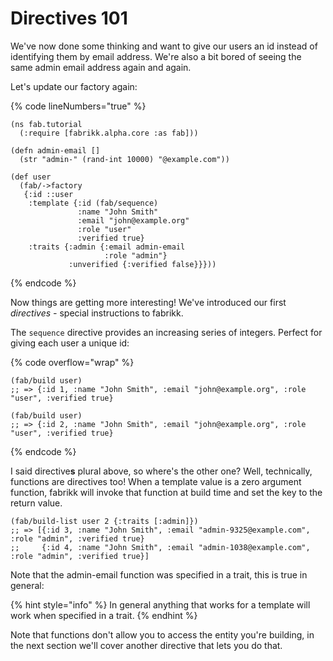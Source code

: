 # Directives 101

We've now done some thinking and want to give our users an id instead of identifying them by email address. We're also a bit bored of seeing the same admin email address again and again.

Let's update our factory again:

{% code lineNumbers="true" %}
```
(ns fab.tutorial
  (:require [fabrikk.alpha.core :as fab]))

(defn admin-email []
  (str "admin-" (rand-int 10000) "@example.com"))

(def user
  (fab/->factory
   {:id ::user
    :template {:id (fab/sequence)
               :name "John Smith"
               :email "john@example.org"
               :role "user"
               :verified true}
    :traits {:admin {:email admin-email
                     :role "admin"}
             :unverified {:verified false}}}))
```
{% endcode %}

Now things are getting more interesting! We've introduced our first _directives -_ special instructions to fabrikk.&#x20;

The `sequence` directive provides an increasing series of integers. Perfect for giving each user a unique id:

{% code overflow="wrap" %}
```
(fab/build user)
;; => {:id 1, :name "John Smith", :email "john@example.org", :role "user", :verified true}

(fab/build user)
;; => {:id 2, :name "John Smith", :email "john@example.org", :role "user", :verified true}
```
{% endcode %}

I said directive**s** plural above, so where's the other one? Well, technically, functions are directives too! When a template value is a zero argument function, fabrikk will invoke that function at build time and set the key to the return value.&#x20;

```
(fab/build-list user 2 {:traits [:admin]})
;; => [{:id 3, :name "John Smith", :email "admin-9325@example.com", :role "admin", :verified true}
;;     {:id 4, :name "John Smith", :email "admin-1038@example.com", :role "admin", :verified true}]

```

Note that the admin-email function was specified in a trait, this is true in general:

{% hint style="info" %}
In general anything that works for a template will work when specified in a trait.
{% endhint %}

Note that functions don't allow you to access the entity you're building, in the next section we'll cover another directive that lets you do that.
